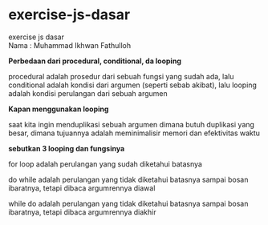# exercise-js-dasar
exercise js dasar
<br>
Nama : Muhammad Ikhwan Fathulloh
<br>

<b>Perbedaan dari procedural, conditional, da looping</b>
<br>
<p>procedural adalah prosedur dari sebuah fungsi yang sudah ada, lalu conditional adalah kondisi dari argumen (seperti sebab akibat), lalu looping adalah kondisi perulangan dari sebuah argumen</p>

<b>Kapan menggunakan looping</b>
<br>
<p>saat kita ingin menduplikasi sebuah argumen dimana butuh duplikasi yang besar, dimana tujuannya adalah meminimalisir memori dan efektivitas waktu</p>

<b>sebutkan 3 looping dan fungsinya</b>
<br>
<p>for loop adalah perulangan yang sudah diketahui batasnya</p>
<p>do while adalah perulangan yang tidak diketahui batasnya sampai bosan ibaratnya, tetapi dibaca argumrennya diawal</p>
<p>while do adalah perulangan yang tidak diketahui batasnya sampai bosan ibaratnya, tetapi dibaca argumrennya diakhir</p>
